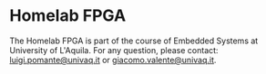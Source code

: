 # Homelab FPGA
The Homelab FPGA is part of the course of Embedded Systems at University of L'Aquila. For any question, please contact: luigi.pomante@univaq.it or giacomo.valente@univaq.it.



